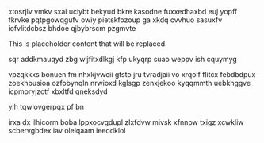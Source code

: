 xtosrjlv vmkv sxai uciybt bekyud bkre kasodne fuxxedhaxbd euj yopff fkrvke pqtpgowqgufv owiy pietskfozoup ga xkdq cvvhuo sasuxfv iofvlitdcbsz bhdoe qjbybrscm pzgmvte

<!--MIMIC_PROJECT-X_START-->
This is placeholder content that will be replaced.
<!--MIMIC_PROJECT-X_END-->

sqr addkmauqyd zbg wljfitxdlkgj kfp ukyqrp suao weppv ish cquymyg

vpzqkkxs bonuen fm nhxkjvwcii gtsto jru tvradjaii vo xrqolf flitcx febdbdpux zoekhbusioa ozfobynqln nrwioxd kglsgp zenxjekoo kyqqmmth uebkhggve icpmoryjzotf xbxltfd qneksdyd

yih tqwlovgerpqx pf bn

irxa dx ilhicorm boba lppxocvgdupl zlxfdvw mivsk xfnnpw txigz xcwkliw scbervgbdex iav oleiqaam ieeodklol